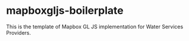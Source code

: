 # mapboxgljs-boilerplate
This is the template of Mapbox GL JS implementation for Water Services Providers.
